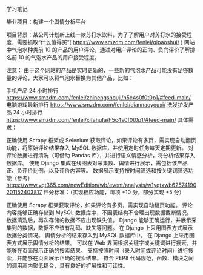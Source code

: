 学习笔记

毕业项目：构建一个舆情分析平台

项目背景：某公司计划新上线一款苏打水饮料，为了了解用户对苏打水的接受程度，需要抓取“什么值得买”( https://www.smzdm.com/fenlei/qipaoshui/ ) 网站中气泡水种类前 10 的产品的用户评论，通过对用户评论的正向、负向评价了解排名前 10 的气泡水产品的用户接受程度。

注意：
由于这个网站的产品是实时更新的，一些新的气泡水产品可能没有足够数量的评论，大家可以将气泡水替换为其他产品，比如：

手机产品 24 小时排行 https://www.smzdm.com/fenlei/zhinengshouji/h5c4s0f0t0p1/#feed-main/
电脑游戏最新排行 https://www.smzdm.com/fenlei/diannaoyouxi/
洗发护发产品 24 小时排行 https://www.smzdm.com/fenlei/xifahufa/h5c4s0f0t0p1/#feed-main/
具体需求：

正确使用 Scrapy 框架或 Selenium 获取评论，如果评论有多页，需实现自动翻页功能，将原始评论结果存入 MySQL 数据库，并使用定时任务每天定期更新。
对评论数据进行清洗（可借助 Pandas 库），并进行语义情感分析，将分析结果存入数据库。
使用 Django 集成在线图表对采集数、舆情进行展示，需包括该产品正、负评价比例，以及评价内容等。
数据展示支持按时间筛选和按关键词筛选功能（参考）
https://www.yqt365.com/newEdition/wb/event/analysis/w1yqtxwb62574190201152403817
评分标准：（实现相应功能，每项 +10 分，部分实现 +5 分）

正确使用 Scrapy 框架获取评论，如果评论有多页，需实现自动翻页功能。
评论内容能够正确存储到 MySQL 数据库中，不因表结构不合理出现数据截断情况。
数据清洗后，再次存储的数据不应出现缺失值。
Django 能够正确运行，并展示采集到的数据，数据不应该有乱码、缺失等问题。
在 Django 上采用图表方式展示数据分类情况。
舆情分析的结果存入到 MySQL 数据库中。
在 Django 上采用图表方式展示舆情分析的结果。
可以在 Web 界面根据关键字或关键词进行搜索，并能够在页面展示正确的搜索结果。
支持按照时间（录入时间或评论时间）进行搜索，并能够在页面展示正确的搜索结果。
符合 PEP8 代码规范，函数、模块之间的调用高内聚低耦合，具有良好的扩展性和可读性。